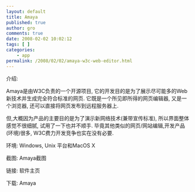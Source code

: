```yaml
---
layout: default
title: Amaya
published: true
author: gro
comments: true
date: 2008-02-02 10:02:12
tags: [ ]
categories:
    - app
permalink: /2008/02/02/amaya-w3c-web-editor.html
---
```

介绍:
  
Amaya是由W3C负责的一个开源项目, 它的开发目的是为了展示尽可能多的Web新技术并生成完全符合标准的网页. 它既是一个所见即所得的网页编辑器, 又是一个浏览器, 还可以直接将网页发布到远程服务器上.

但,大概因为产品的主要目的是为了演示新网络技术(兼带宣传标准), 所以界面整体感觉不很细腻, 试用了一下也并不顺手. 毕竟其他类似的网页/网站编辑,开发产品(环境)很多, W3C费力开发竞争也实在没有必要.

环境: Windows, Unix 平台和MacOS X
  
截图: Amaya截图
  
链接: 软件主页
  
下载: Amaya